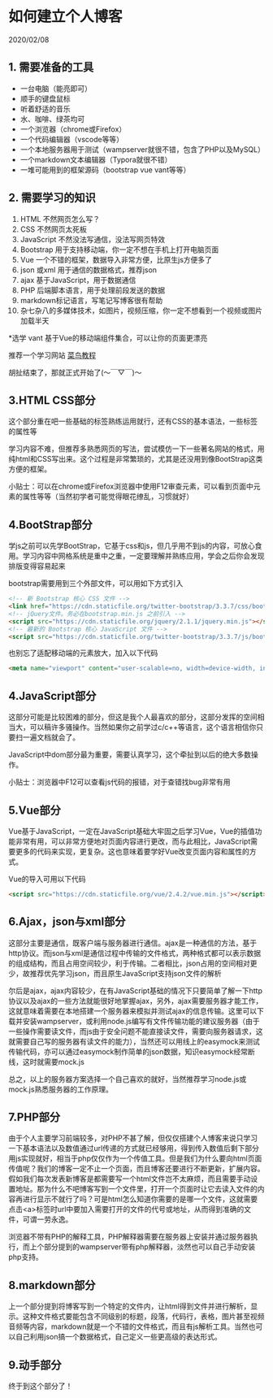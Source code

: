 # 如何建立个人博客

<span>2020/02/08</span>

## 1. 需要准备的工具

- 一台电脑（能亮即可）
- 顺手的键盘鼠标
- 听着舒适的音乐
- 水、咖啡、绿茶均可
- 一个浏览器（chrome或Firefox）
- 一个代码编辑器（vscode等等）
- 一个本地服务器用于测试（wampserver就很不错，包含了PHP以及MySQL）
- 一个markdown文本编辑器（Typora就很不错）
- 一堆可能用到的框架源码（bootstrap vue vant等等） 

## 2. 需要学习的知识

1. HTML 不然网页怎么写？
2. CSS  不然网页太死板
3. JavaScript 不然没法写通信，没法写网页特效
4. Bootstrap 用于支持移动端，你一定不想在手机上打开电脑页面
5. Vue 一个不错的框架，数据导入非常方便，比原生js方便多了
6. json 或xml 用于通信的数据格式，推荐json
7. ajax 基于JavaScript，用于数据通信
8. PHP 后端脚本语言，用于处理前段发送的数据
9. markdown标记语言，写笔记写博客很有帮助
10. 杂七杂八的多媒体技术，如图片，视频压缩，你一定不想看到一个视频或图片加载半天 

 \*选学 vant 基于Vue的移动端组件集合，可以让你的页面更漂亮  

  推荐一个学习网站 [菜鸟教程](https://www.runoob.com)

 胡扯结束了，那就正式开始了(～￣▽￣)～

## 3.HTML CSS部分

这个部分重在吧一些基础的标签熟练运用就行，还有CSS的基本语法，一些标签的属性等  

学习内容不难，但推荐多熟悉网页的写法，尝试模仿一下一些著名网站的格式，用纯html和CSS写出来。这个过程是非常繁琐的，尤其是还没用到像BootStrap这类方便的框架。  

小贴士：可以在chrome或Firefox浏览器中使用F12审查元素，可以看到页面中元素的属性等等（当然初学者可能觉得眼花缭乱，习惯就好）  

## 4.BootStrap部分

学js之前可以先学BootStrap，它基于css和js，但几乎用不到js的内容，可放心食用。学习内容中网格系统是重中之重，一定要理解并熟练应用，学会之后你会发现排版变得容易起来  

bootstrap需要用到三个外部文件，可以用如下方式引入  


```html
<!-- 新 Bootstrap 核心 CSS 文件 --> 
<link href="https://cdn.staticfile.org/twitter-bootstrap/3.3.7/css/bootstrap.min.css" rel="stylesheet">
<!-- jQuery文件。务必在bootstrap.min.js 之前引入 -->
<script src="https://cdn.staticfile.org/jquery/2.1.1/jquery.min.js"></script>  
<!-- 最新的 Bootstrap 核心 JavaScript 文件 --> 
<script src="https://cdn.staticfile.org/twitter-bootstrap/3.3.7/js/bootstrap.min.js"></script>
```

也别忘了适配移动端的元素放大，加入以下代码  

```html
<meta name="viewport" content="user-scalable=no, width=device-width, initial-scale=1.0" />
```

## 4.JavaScript部分  

这部分可能是比较困难的部分，但这是我个人最喜欢的部分，这部分发挥的空间相当大，可以稿许多骚操作。当然如果你之前学过c/c++等语言，这个语言相信你只要扫一遍文档就会了。  

JavaScript中dom部分最为重要，需要认真学习，这个牵扯到以后的绝大多数操作。

小贴士：浏览器中F12可以查看js代码的报错，对于查错找bug非常有用  

## 5.Vue部分  

Vue基于JavaScript，一定在JavaScript基础大牢固之后学习Vue，Vue的插值功能非常有用，可以非常方便地对页面内容进行更改，而与此相比，JavaScript需要更多的代码来实现，更复杂。这也意味着要学好Vue改变页面内容和属性的方式。  

Vue的导入可用以下代码  

```html
<script src="https://cdn.staticfile.org/vue/2.4.2/vue.min.js"></script>
```

## 6.Ajax，json与xml部分  

这部分主要是通信，既客户端与服务器进行通信。ajax是一种通信的方法，基于http协议。而json与xml是通信过程中传输的文件格式，两种格式都可以表示数据的组成结构，而且占用空间较少，利于传输。二者相比，json占用的空间相对更少，故推荐优先学习json，而且原生JavaScript支持json文件的解析  

尔后是ajax，ajax内容较少，在有JavaScript基础的情况下只要简单了解一下http协议以及ajax的一些方法就能很好地掌握ajax，另外，ajax需要服务器才能工作，这就意味着需要在本地搭建一个服务器来模拟并测试ajax的信息传输。这里可以下载并安装wampserver，或利用node.js编写有文件传输功能的建议服务器（由于一些操作需要读文件，而js由于安全问题不能直接读文件，需要向服务器请求，这就需要自己写的服务器有读文件的能力），当然还可以用线上的easymock来测试传输代码，亦可以通过easymock制作简单的json数据，知识easymock经常断线，这时就需要mock.js  

总之，以上的服务器方案选择一个自己喜欢的就好，当然推荐学习node.js或mock.js熟悉服务器的工作原理。  

## 7.PHP部分  

由于个人主要学习前端较多，对PHP不甚了解，但仅仅搭建个人博客来说只学习一下基本语法以及数值通过url传递的方式就已经够用，得到传入数值后剩下部分用js实现就好，相当于php仅仅作为一个传值工具。但是我们为什么要向html页面传值呢？我们的博客一定不止一个页面，而且博客还要进行不断更新，扩展内容。假如我们每次发表新博客是都需要写一个html文件岂不太麻烦，而且需要手动设置地址。那为什么不吧博客写到一个文件里，打开一个页面时让它去读入文件的内容再进行显示不就行了吗？可是html怎么知道你需要的是哪一个文件，这就需要点击\<a\>标签时url中要加入需要打开的文件的代号或地址，从而得到准确的文件，可谓一劳永逸。  

浏览器不带有PHP的解释工具，PHP解释器需要在服务器上安装并通过服务器执行，而上个部分提到的wampserver带有php解释器，淡然也可以自己手动安装php支持。  

## 8.markdown部分  

上一个部分提到将博客写到一个特定的文件内，让html得到文件并进行解析，显示。这种文件格式要能包含不同级别的标题，段落，代码行，表格，图片甚至视频音频等内容，markdown就是一个不错的文件格式，而且有js解析工具。当然也可以自己利用json搞一个数据格式，自己定义一些更高级的表达形式。  

## 9.动手部分  

终于到这个部分了！  

